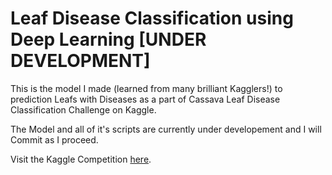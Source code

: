 # Leaf Disease Classification using Deep Learning [UNDER DEVELOPMENT]

This is the model I made (learned from many brilliant Kagglers!) to prediction Leafs with Diseases as a part of Cassava Leaf Disease Classification Challenge on Kaggle.

The Model and all of it's scripts are currently under developement and I will Commit as I proceed.

Visit the Kaggle Competition [here](https://www.kaggle.com/c/cassava-leaf-disease-classification).